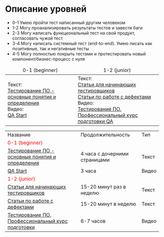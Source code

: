 

# Описание уровней
<ul>
<li>0-1 Умею пройти тест написанный другим человеком</li>
<li>1-2 Могу проанализировать результаты тестов и завести баги</li>
<li>2-3 Могу написать функциональный тест на свой продукт, согласовать чужой тест</li>
<li>3-4 Могу написать системный тест (end-to-end). Умею писать как позитивные, так и негативные тесты</li>
<li>4-5 Могу полностью покрыть тестами и протестировать новый компонент/бизнес-процесс с нуля</li>

</ul>
<table>
    <thead >
        <td align="center">0-1 (beginner)</td>
        <td align="center">1-2 (junior)</td>
    </thead>
    <tr>
        <td>
        Текст: <br>
        <a href="http://www.protesting.ru/testing/">Тестирование ПО - основные понятия и определения</a>
        <br>
        Видео: <br>
        <a href="https://www.youtube.com/watch?v=7EyX8n2Mb1A&list=PLvItDmb0sZw8npbYThWpZs5_cZU9ycos4">QA Start</a>
        </td>
        <td>
        Текст: <br>
        <a href="https://software-testing.ru/library/testing/testing-for-beginners?layout=default">Статьи для начинающих тестировщиков</a>
        <br>
        <a href="https://software-testing.ru/library/testing/bug-tracking?layout=default">Статьи по работе с дефектами</a>
        <br>
        Видео: <br>
        <a href="https://www.youtube.com/playlist?list=PLZqgWWF4O-zg03RGSZ2GpHLE3BmO8bjKo">Тестирование ПО. Профессиональный курс подготовки QA</a>
        </td>
    </tr>
    
</table>


<table>
<tr>
<td>Название</td>
<td>Продолжительность</td>
<td>Тип</td>
</tr>
<tr>
<td colspan="3" style="color: red">0-1 (beginner)</td>
</tr>
<tr>
<td><a href="http://www.protesting.ru/testing/">Тестирование ПО - основные понятия и определения</a></td>
<td>4 часа с дочерними страницами</td>
<td>Текст</td>
</tr>
<tr>
<td><a href="https://www.youtube.com/watch?v=7EyX8n2Mb1A&list=PLvItDmb0sZw8npbYThWpZs5_cZU9ycos4">QA Start</a></td>
<td>3 часа</td>
<td>Видео</td>
</tr>
<tr>
<td colspan="3" style="color: red;">1-2 (junior)</td>
</tr>
<tr>
<td><a href="https://software-testing.ru/library/testing/testing-for-beginners?layout=default">Cтатьи для начинающих тестировщиков</a> </td>
<td>15-20 минут раз в неделю</td>
<td>Текст</td>
</tr>
<td><a href="#">Статьи по работе с дефектами</a></td>
<td>15-20 минут в неделю</td>
<td>Текст</td>
<tr>
<td><a href="https://www.youtube.com/playlist?list=PLZqgWWF4O-zg03RGSZ2GpHLE3BmO8bjKo">Тестирование ПО. Профессиональный курс подготовки</a></td>
<td>6-7 часов</td>
<td>Видео</td>
</tr>
</table>




